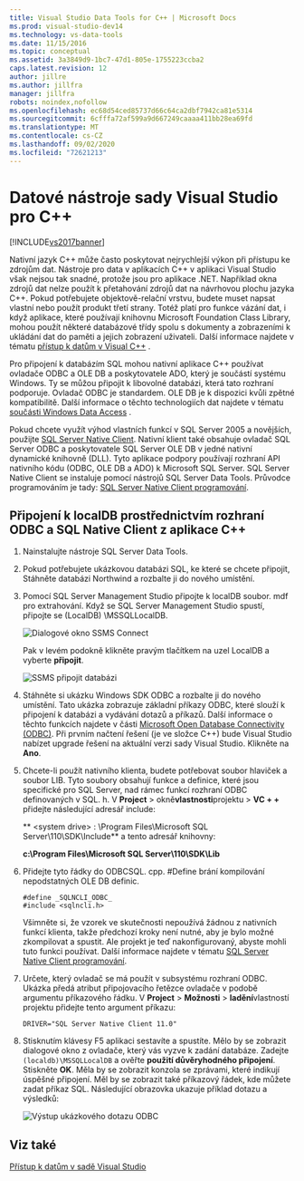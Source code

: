 ```yaml
---
title: Visual Studio Data Tools for C++ | Microsoft Docs
ms.prod: visual-studio-dev14
ms.technology: vs-data-tools
ms.date: 11/15/2016
ms.topic: conceptual
ms.assetid: 3a3849d9-1bc7-47d1-805e-1755223ccba2
caps.latest.revision: 12
author: jillre
ms.author: jillfra
manager: jillfra
robots: noindex,nofollow
ms.openlocfilehash: ec68d54ced85737d66c64ca2dbf7942ca81e5314
ms.sourcegitcommit: 6cfffa72af599a9d667249caaaa411bb28ea69fd
ms.translationtype: MT
ms.contentlocale: cs-CZ
ms.lasthandoff: 09/02/2020
ms.locfileid: "72621213"
---
```

# <a name="visual-studio-data-tools-for-c"></a>Datové nástroje sady Visual Studio pro C++
[!INCLUDE[vs2017banner](../includes/vs2017banner.md)]

Nativní jazyk C++ může často poskytovat nejrychlejší výkon při přístupu ke zdrojům dat. Nástroje pro data v aplikacích C++ v aplikaci Visual Studio však nejsou tak snadné, protože jsou pro aplikace .NET. Například okna zdrojů dat nelze použít k přetahování zdrojů dat na návrhovou plochu jazyka C++. Pokud potřebujete objektově-relační vrstvu, budete muset napsat vlastní nebo použít produkt třetí strany.  Totéž platí pro funkce vázání dat, i když aplikace, které používají knihovnu Microsoft Foundation Class Library, mohou použít některé databázové třídy spolu s dokumenty a zobrazeními k ukládání dat do paměti a jejich zobrazení uživateli. Další informace najdete v tématu [přístup k datům v Visual C++](https://msdn.microsoft.com/library/7wtdsdkh.aspx) .

 Pro připojení k databázím SQL mohou nativní aplikace C++ používat ovladače ODBC a OLE DB a poskytovatele ADO, který je součástí systému Windows.     Ty se můžou připojit k libovolné databázi, která tato rozhraní podporuje. Ovladač ODBC je standardem. OLE DB je k dispozici kvůli zpětné kompatibilitě. Další informace o těchto technologiích dat najdete v tématu [součásti Windows Data Access](https://msdn.microsoft.com/library/windows/desktop/aa968814\(v=vs.85\).aspx) .

 Pokud chcete využít výhod vlastních funkcí v SQL Server 2005 a novějších, použijte [SQL Server Native Client](https://msdn.microsoft.com/sqlserver/aa937733). Nativní klient také obsahuje ovladač SQL Server ODBC a poskytovatele SQL Server OLE DB v jedné nativní dynamické knihovně (DLL). Tyto aplikace podpory používají rozhraní API nativního kódu (ODBC, OLE DB a ADO) k Microsoft SQL Server.  SQL Server Native Client se instaluje pomocí nástrojů SQL Server Data Tools. Průvodce programováním je tady: [SQL Server Native Client programování](https://msdn.microsoft.com/library/ms130892.aspx).

## <a name="to-connect-to-localdb-through-odbc-and-sql-native-client-from-a-c-application"></a>Připojení k localDB prostřednictvím rozhraní ODBC a SQL Native Client z aplikace C++

1. Nainstalujte nástroje SQL Server Data Tools.

2. Pokud potřebujete ukázkovou databázi SQL, ke které se chcete připojit, Stáhněte databázi Northwind a rozbalte ji do nového umístění.

3. Pomocí SQL Server Management Studio připojte k localDB soubor. mdf pro extrahování. Když se SQL Server Management Studio spustí, připojte se (LocalDB) \MSSQLLocalDB.

    ![Dialogové okno SSMS Connect](../data-tools/media/raddata-ssms-connect-dialog.png "Dialogové okno raddata SSMS Connect")

    Pak v levém podokně klikněte pravým tlačítkem na uzel LocalDB a vyberte **připojit**.

    ![SSMS připojit databázi](../data-tools/media/raddata-ssms-attach-database.png "raddata SSMS připojit databázi")

4. Stáhněte si ukázku Windows SDK ODBC a rozbalte ji do nového umístění. Tato ukázka zobrazuje základní příkazy ODBC, které slouží k připojení k databázi a vydávání dotazů a příkazů. Další informace o těchto funkcích najdete v části [Microsoft Open Database Connectivity (ODBC)](https://msdn.microsoft.com/library/windows/desktop/ms710252\(v=vs.85\).aspx). Při prvním načtení řešení (je ve složce C++) bude Visual Studio nabízet upgrade řešení na aktuální verzi sady Visual Studio. Klikněte na **Ano**.

5. Chcete-li použít nativního klienta, budete potřebovat soubor hlaviček a soubor LIB. Tyto soubory obsahují funkce a definice, které jsou specifické pro SQL Server, nad rámec funkcí rozhraní ODBC definovaných v SQL. h. V **Project**  >  okně**vlastnosti**projektu  >  **VC + +** přidejte následující adresář include:

   ** \<system drive> : \Program Files\Microsoft SQL Server\110\SDK\Include** a tento adresář knihovny:

   **c:\Program Files\Microsoft SQL Server\110\SDK\Lib**

6. Přidejte tyto řádky do ODBCSQL. cpp. #Define brání kompilování nepodstatných OLE DB definic.

   ```
   #define _SQLNCLI_ODBC_
   #include <sqlncli.h>
   ```

    Všimněte si, že vzorek ve skutečnosti nepoužívá žádnou z nativních funkcí klienta, takže předchozí kroky není nutné, aby je bylo možné zkompilovat a spustit. Ale projekt je teď nakonfigurovaný, abyste mohli tuto funkci používat. Další informace najdete v tématu [SQL Server Native Client programování](https://msdn.microsoft.com/library/ms130892\(v=sql.130\).aspx).

7. Určete, který ovladač se má použít v subsystému rozhraní ODBC. Ukázka předá atribut připojovacího řetězce ovladače v podobě argumentu příkazového řádku. V **Project**  >  **Možnosti**  >  **ladění**vlastností projektu přidejte tento argument příkazu:

   ```
   DRIVER="SQL Server Native Client 11.0"
   ```

8. Stisknutím klávesy F5 aplikaci sestavíte a spustíte. Mělo by se zobrazit dialogové okno z ovladače, který vás vyzve k zadání databáze. Zadejte `(localdb)\MSSQLLocalDB` a ověřte **použití důvěryhodného připojení**. Stiskněte **OK**. Měla by se zobrazit konzola se zprávami, které indikují úspěšné připojení. Měl by se zobrazit také příkazový řádek, kde můžete zadat příkaz SQL. Následující obrazovka ukazuje příklad dotazu a výsledků:

    ![Výstup ukázkového dotazu ODBC](../data-tools/media/raddata-odbc-sample-query-output.png "výstup ukázkového dotazu raddata ODBC")

## <a name="see-also"></a>Viz také
 [Přístup k datům v sadě Visual Studio](../data-tools/accessing-data-in-visual-studio.md)
